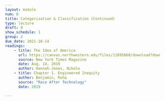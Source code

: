 ```yaml
---
layout: module
num: 8
title: Categorization & Classification (Continued)
type: lecture
draft: 0
show_schedule: 1
group: 2
due_date: 2021-10-14
readings:
    - title: The Idea of America
      url: https://canvas.northwestern.edu/files/11895868/download?download_frd=1
      source: New York Times Magazine
      date: Aug. 14, 2019
      author: Hannah-Jones, Nikole
    - title: Chapter 1. Engineered Inequity
      author: Benjamin, Ruha
      source: "Race After Technology"
      date: 2019

---
```


<!-- Sweetgrass: Human / non-human; 
1619 Project; Colonialism. 
How have women, black people, land, animals been propertized. Who is controlling this narrative that these categories are property? -->

